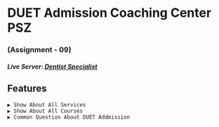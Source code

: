 # DUET Admission Coaching Center PSZ
### (Assignment - 09)

##### Live Server: [Dentist Specialist](https://pszcse.netlify.app/) 


## Features

    ▶ Show About All Services
    ▶ Show About All Courses
    ▶ Common Question About DUET Addmission